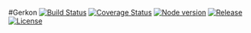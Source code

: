 #Gerkon
[![Build Status](http://travis-ci.org/frux/gerkon.svg?branch=master)](https://travis-ci.org/frux/gerkon)
[![Coverage Status](https://coveralls.io/repos/frux/gerkon/badge.svg?branch=master&service=github)](https://coveralls.io/github/frux/gerkon?branch=master)
[![Node version](https://img.shields.io/node/v/gerkon.svg)](https://www.npmjs.com/package/gerkon)
[![Release](https://img.shields.io/npm/l/gerkon.svg)](https://github.com/frux/gerkon/releases)
[![License](https://img.shields.io/github/release/frux/gerkon.svg)](https://www.npmjs.com/package/gerkon)
